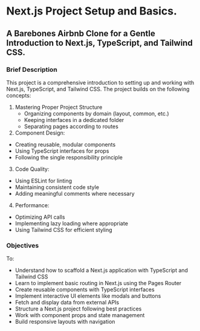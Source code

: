# Next.js Project Setup and Basics.
A Barebones Airbnb Clone for a Gentle Introduction to Next.js, TypeScript, and Tailwind CSS.
---
### Brief Description
This project is a comprehensive introduction to setting up and working with Next.js, TypeScript, and Tailwind CSS. The project builds on the following concepts:

1. Mastering Proper Project Structure
   - Organizing components by domain (layout, common, etc.)
   - Keeping interfaces in a dedicated folder
   - Separating pages according to routes
2. Component Design:
  - Creating reusable, modular components
  - Using TypeScript interfaces for props
  - Following the single responsibility principle
3. Code Quality:
  - Using ESLint for linting
  - Maintaining consistent code style
  - Adding meaningful comments where necessary
4. Performance:
  - Optimizing API calls
  - Implementing lazy loading where appropriate
  - Using Tailwind CSS for efficient styling

### Objectives
To:
- Understand how to scaffold a Next.js application with TypeScript and Tailwind CSS
- Learn to implement basic routing in Next.js using the Pages Router
- Create reusable components with TypeScript interfaces
- Implement interactive UI elements like modals and buttons
- Fetch and display data from external APIs
- Structure a Next.js project following best practices
- Work with component props and state management
- Build responsive layouts with navigation
